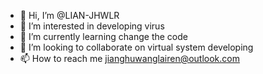 - 👋 Hi, I’m @LIAN-JHWLR
- 👀 I’m interested in developing virus
- 🌱 I’m currently learning change the code
- 💞️ I’m looking to collaborate on virtual system developing
- 📫 How to reach me jianghuwanglairen@outlook.com

<!---
LIAN-JHWLR/LIAN-JHWLR is a ✨ special ✨ repository because its `README.md` (this file) appears on your GitHub profile.
You can click the Preview link to take a look at your changes.
--->

